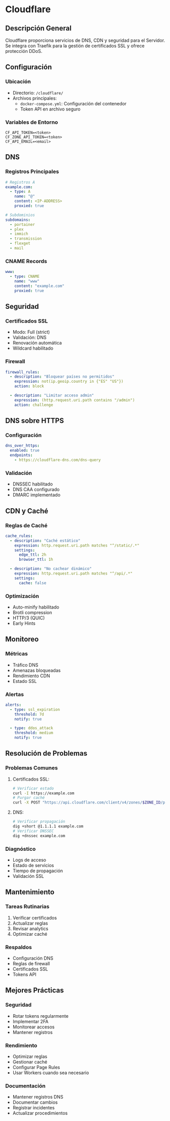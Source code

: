 # Cloudflare

## Descripción General
Cloudflare proporciona servicios de DNS, CDN y seguridad para el Servidor. Se integra con Traefik para la gestión de certificados SSL y ofrece protección DDoS.

## Configuración

### Ubicación
- Directorio: `/cloudflare/`
- Archivos principales:
  - `docker-compose.yml`: Configuración del contenedor
  - Token API en archivo seguro

### Variables de Entorno
```plaintext
CF_API_TOKEN=<token>
CF_ZONE_API_TOKEN=<token>
CF_API_EMAIL=<email>
```

## DNS

### Registros Principales
```yaml
# Registros A
example.com:
  - type: A
    name: "@"
    content: <IP-ADDRESS>
    proxied: true

# Subdominios
subdomains:
  - portainer
  - plex
  - immich
  - transmission
  - flexget
  - mail
```

### CNAME Records
```yaml
www:
  - type: CNAME
    name: "www"
    content: "example.com"
    proxied: true
```

## Seguridad

### Certificados SSL
- Modo: Full (strict)
- Validación: DNS
- Renovación automática
- Wildcard habilitado

### Firewall
```yaml
firewall_rules:
  - description: "Bloquear países no permitidos"
    expression: not(ip.geoip.country in {"ES" "US"})
    action: block

  - description: "Limitar acceso admin"
    expression: (http.request.uri.path contains "/admin")
    action: challenge
```

## DNS sobre HTTPS

### Configuración
```yaml
dns_over_https:
  enabled: true
  endpoints:
    - https://cloudflare-dns.com/dns-query
```

### Validación
- DNSSEC habilitado
- DNS CAA configurado
- DMARC implementado

## CDN y Caché

### Reglas de Caché
```yaml
cache_rules:
  - description: "Caché estático"
    expression: http.request.uri.path matches "^/static/.*"
    settings:
      edge_ttl: 2h
      browser_ttl: 1h

  - description: "No cachear dinámico"
    expression: http.request.uri.path matches "^/api/.*"
    settings:
      cache: false
```

### Optimización
- Auto-minify habilitado
- Brotli compression
- HTTP/3 (QUIC)
- Early Hints

## Monitoreo

### Métricas
- Tráfico DNS
- Amenazas bloqueadas
- Rendimiento CDN
- Estado SSL

### Alertas
```yaml
alerts:
  - type: ssl_expiration
    threshold: 7d
    notify: true

  - type: ddos_attack
    threshold: medium
    notify: true
```

## Resolución de Problemas

### Problemas Comunes
1. Certificados SSL:
   ```bash
   # Verificar estado
   curl -I https://example.com
   # Purgar caché
   curl -X POST "https://api.cloudflare.com/client/v4/zones/$ZONE_ID/purge_cache"
   ```

2. DNS:
   ```bash
   # Verificar propagación
   dig +short @1.1.1.1 example.com
   # Verificar DNSSEC
   dig +dnssec example.com
   ```

### Diagnóstico
- Logs de acceso
- Estado de servicios
- Tiempo de propagación
- Validación SSL

## Mantenimiento

### Tareas Rutinarias
1. Verificar certificados
2. Actualizar reglas
3. Revisar analytics
4. Optimizar caché

### Respaldos
- Configuración DNS
- Reglas de firewall
- Certificados SSL
- Tokens API

## Mejores Prácticas

### Seguridad
- Rotar tokens regularmente
- Implementar 2FA
- Monitorear accesos
- Mantener registros

### Rendimiento
- Optimizar reglas
- Gestionar caché
- Configurar Page Rules
- Usar Workers cuando sea necesario

### Documentación
- Mantener registros DNS
- Documentar cambios
- Registrar incidentes
- Actualizar procedimientos